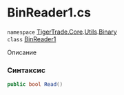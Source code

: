 
# BinReader1.cs
`namespace` [TigerTrade.Core](../../../TigerTrade.Core.md).[Utils](../../../TigerTrade.Core/Utils.md).[Binary](../../../TigerTrade.Core/Utils/Binary.md)  
    `class` [BinReader1](../../BinReader1.cs.md)

Описание

### Синтаксис
```csharp
public bool Read()
```


                    
                    